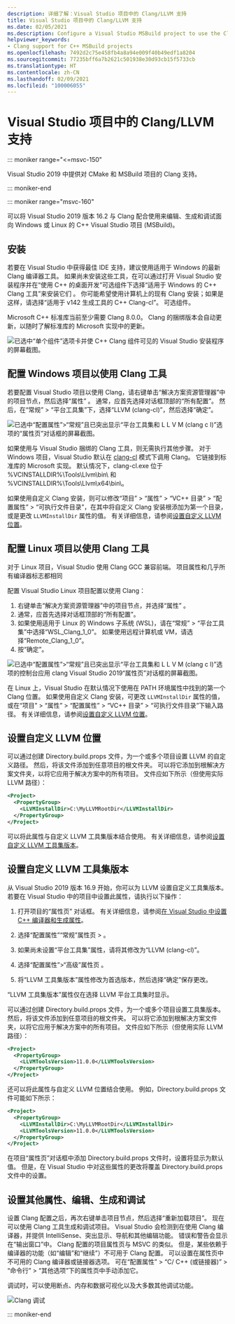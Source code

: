 ```yaml
---
description: 详细了解：Visual Studio 项目中的 Clang/LLVM 支持
title: Visual Studio 项目中的 Clang/LLVM 支持
ms.date: 02/05/2021
ms.description: Configure a Visual Studio MSBuild project to use the Clang/LLVM toolchain.
helpviewer_keywords:
- Clang support for C++ MSBuild projects
ms.openlocfilehash: 7492d2c75e458fb4a8a94e009f40b49edf1a8204
ms.sourcegitcommit: 77235bff6a7b2621c501938e30d93cb15f5733cb
ms.translationtype: HT
ms.contentlocale: zh-CN
ms.lasthandoff: 02/09/2021
ms.locfileid: "100006055"
---
```

# <a name="clangllvm-support-in-visual-studio-projects"></a>Visual Studio 项目中的 Clang/LLVM 支持

::: moniker range="<=msvc-150"

Visual Studio 2019 中提供对 CMake 和 MSBuild 项目的 Clang 支持。

::: moniker-end

::: moniker range="msvc-160"

可以将 Visual Studio 2019 版本 16.2 与 Clang 配合使用来编辑、生成和调试面向 Windows 或 Linux 的 C++ Visual Studio 项目 (MSBuild)。

## <a name="install"></a>安装

若要在 Visual Studio 中获得最佳 IDE 支持，建议使用适用于 Windows 的最新 Clang 编译器工具。 如果尚未安装这些工具，在可以通过打开 Visual Studio 安装程序并在“使用 C++ 的桌面开发”可选组件下选择“适用于 Windows 的 C++ Clang 工具”来安装它们 。 你可能希望使用计算机上的现有 Clang 安装；如果是这样，请选择“适用于 v142 生成工具的 C++ Clang-cl”。 可选组件。

Microsoft C++ 标准库当前至少需要 Clang 8.0.0。 Clang 的捆绑版本会自动更新，以随时了解标准库的 Microsoft 实现中的更新。

![已选中“单个组件”选项卡并使 C++ Clang 组件可见的 Visual Studio 安装程序的屏幕截图。](media/clang-install-vs2019.png)

## <a name="configure-a-windows-project-to-use-clang-tools"></a>配置 Windows 项目以使用 Clang 工具

若要配置 Visual Studio 项目以使用 Clang，请右键单击“解决方案资源管理器”中的项目节点，然后选择“属性” 。 通常，应首先选择对话框顶部的“所有配置”。 然后，在“常规” > “平台工具集”下，选择“LLVM (clang-cl)”，然后选择“确定”。

![已选中“配置属性”>“常规”且已突出显示“平台工具集和 L L V M (clang c l)”选项的“属性页”对话框的屏幕截图。](media/clang-msbuild-prop-page.png)

如果使用与 Visual Studio 捆绑的 Clang 工具，则无需执行其他步骤。 对于 Windows 项目，Visual Studio 默认在 [clang-cl](https://llvm.org/devmtg/2014-04/PDFs/Talks/clang-cl.pdf) 模式下调用 Clang。 它链接到标准库的 Microsoft 实现。 默认情况下，clang-cl.exe 位于 %VCINSTALLDIR%\\Tools\\Llvm\\bin\\ 和 %VCINSTALLDIR%\\Tools\\Llvm\\x64\\bin\\。

如果使用自定义 Clang 安装，则可以修改“项目” > “属性” > “VC++ 目录” > “配置属性” > “可执行文件目录”，在其中将自定义 Clang 安装根添加为第一个目录，或是更改 `LLVMInstallDir` 属性的值。 有关详细信息，请参阅[设置自定义 LLVM 位置](#custom_llvm_location)。

## <a name="configure-a-linux-project-to-use-clang-tools"></a>配置 Linux 项目以使用 Clang 工具

对于 Linux 项目，Visual Studio 使用 Clang GCC 兼容前端。 项目属性和几乎所有编译器标志都相同

配置 Visual Studio Linux 项目配置以使用 Clang：

1. 右键单击“解决方案资源管理器”中的项目节点，并选择“属性” 。
1. 通常，应首先选择对话框顶部的“所有配置”。
1. 如果使用适用于 Linux 的 Windows 子系统 (WSL)，请在“常规” >  “平台工具集”中选择“WSL_Clang_1_0”。 如果使用远程计算机或 VM，请选择“Remote_Clang_1_0”。
1. 按“确定”。

![已选中“配置属性”>“常规”且已突出显示“平台工具集和 L L V M (clang c l)”选项的控制台应用 clang Visual Studio 2019“属性页”对话框的屏幕截图。](media/clang-msbuild-prop-page.png)

在 Linux 上，Visual Studio 在默认情况下使用在 PATH 环境属性中找到的第一个 Clang 位置。 如果使用自定义 Clang 安装，可更改 `LLVMInstallDir` 属性的值，或在“项目” > “属性” > “配置属性” > “VC++ 目录” > “可执行文件目录”下输入路径。 有关详细信息，请参阅[设置自定义 LLVM 位置](#custom_llvm_location)。

## <a name="set-a-custom-llvm-location"></a><a name="custom_llvm_location"></a> 设置自定义 LLVM 位置

可以通过创建 Directory.build.props 文件，为一个或多个项目设置 LLVM 的自定义路径。 然后，将该文件添加到任意项目的根文件夹。 可以将它添加到根解决方案文件夹，以将它应用于解决方案中的所有项目。 文件应如下所示（但使用实际 LLVM 路径）：

```xml
<Project>
  <PropertyGroup>
    <LLVMInstallDir>C:\MyLLVMRootDir</LLVMInstallDir>
  </PropertyGroup>
</Project>
```

可以将此属性与自定义 LLVM 工具集版本结合使用。 有关详细信息，请参阅[设置自定义 LLVM 工具集版本](#custom_llvm_toolset)。

## <a name="set-a-custom-llvm-toolset-version"></a><a name="custom_llvm_toolset"></a> 设置自定义 LLVM 工具集版本

从 Visual Studio 2019 版本 16.9 开始，你可以为 LLVM 设置自定义工具集版本。 若要在 Visual Studio 中的项目中设置此属性，请执行以下操作：

1. 打开项目的“属性页”  对话框。 有关详细信息，请参阅[在 Visual Studio 中设置 C++ 编译器和生成属性](./working-with-project-properties.md)。

1. 选择“配置属性”“常规”属性页 > 。

1. 如果尚未设置“平台工具集”属性，请将其修改为“LLVM (clang-cl)”。

1. 选择“配置属性”>“高级”属性页 。

1. 将“LLVM 工具集版本”属性修改为首选版本，然后选择“确定”保存更改。 

“LLVM 工具集版本”属性仅在选择 LLVM 平台工具集时显示。

可以通过创建 Directory.build.props 文件，为一个或多个项目设置工具集版本。 然后，将该文件添加到任意项目的根文件夹。 可以将它添加到根解决方案文件夹，以将它应用于解决方案中的所有项目。 文件应如下所示（但使用实际 LLVM 路径）：

```xml
<Project>
  <PropertyGroup>
    <LLVMToolsVersion>11.0.0</LLVMToolsVersion>
  </PropertyGroup>
</Project>
```

还可以将此属性与自定义 LLVM 位置结合使用。 例如，Directory.build.props 文件可能如下所示：

```xml
<Project>
  <PropertyGroup>
    <LLVMInstallDir>C:\MyLLVMRootDir</LLVMInstallDir>
    <LLVMToolsVersion>11.0.0</LLVMToolsVersion>
  </PropertyGroup>
</Project>
```

在项目“属性页”对话框中添加 Directory.build.props 文件时，设置将显示为默认值。 但是，在 Visual Studio 中对这些属性的更改将覆盖 Directory.build.props 文件中的设置。

## <a name="set-additional-properties-edit-build-and-debug"></a>设置其他属性、编辑、生成和调试

设置 Clang 配置之后，再次右键单击项目节点，然后选择“重新加载项目”。 现在可以使用 Clang 工具生成和调试项目。 Visual Studio 会检测到在使用 Clang 编译器，并提供 IntelliSense、突出显示、导航和其他编辑功能。 错误和警告会显示在“输出窗口”中。 Clang 配置的项目属性页与 MSVC 的类似。 但是，某些依赖于编译器的功能（如“编辑”和“继续”）不可用于 Clang 配置。 可以设置在属性页中不可用的 Clang 编译器或链接器选项。 可在“配置属性” > “C/ C++ (或链接器)” > “命令行” > “其他选项”下的属性页中手动添加它。

调试时，可以使用断点、内存和数据可视化以及大多数其他调试功能。  

![Clang 调试](media/clang-debug-msbuild.png)

::: moniker-end
